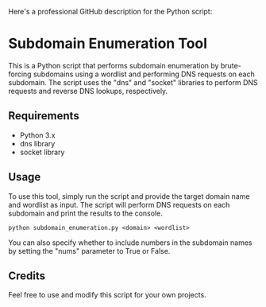 Here's a professional GitHub description for the Python script:

# Subdomain Enumeration Tool

This is a Python script that performs subdomain enumeration by brute-forcing subdomains using a wordlist and performing DNS requests on each subdomain. The script uses the "dns" and "socket" libraries to perform DNS requests and reverse DNS lookups, respectively.

## Requirements

- Python 3.x
- dns library
- socket library

## Usage

To use this tool, simply run the script and provide the target domain name and wordlist as input. The script will perform DNS requests on each subdomain and print the results to the console.

```
python subdomain_enumeration.py <domain> <wordlist>
```

You can also specify whether to include numbers in the subdomain names by setting the "nums" parameter to True or False.

## Credits

Feel free to use and modify this script for your own projects.
